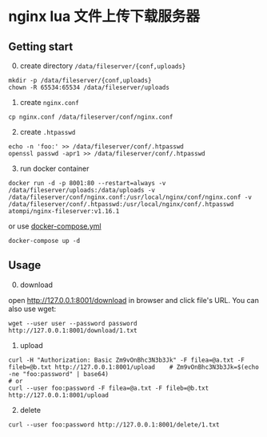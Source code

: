 # nginx lua 文件上传下载服务器

## Getting start

0. create directory `/data/fileserver/{conf,uploads}`

```
mkdir -p /data/fileserver/{conf,uploads}
chown -R 65534:65534 /data/fileserver/uploads
```

1. create `nginx.conf`

```
cp nginx.conf /data/fileserver/conf/nginx.conf
```

2. create `.htpasswd`

```
echo -n 'foo:' >> /data/fileserver/conf/.htpasswd
openssl passwd -apr1 >> /data/fileserver/conf/.htpasswd
```

3. run docker container

```
docker run -d -p 8001:80 --restart=always -v /data/fileserver/uploads:/data/uploads -v /data/fileserver/conf/nginx.conf:/usr/local/nginx/conf/nginx.conf -v /data/fileserver/conf/.htpasswd:/usr/local/nginx/conf/.htpasswd atompi/nginx-fileserver:v1.16.1
```

or use [docker-compose.yml](./docker-compose.yml)

```
docker-compose up -d
```

## Usage

0. download

open http://127.0.0.1:8001/download in browser and click file's URL. You can also use wget:

```
wget --user user --password password http://127.0.0.1:8001/download/1.txt
```

1. upload

```
curl -H "Authorization: Basic Zm9vOnBhc3N3b3Jk" -F filea=@a.txt -F fileb=@b.txt http://127.0.0.1:8001/upload    # Zm9vOnBhc3N3b3Jk=$(echo -ne "foo:password" | base64)
# or
curl --user foo:password -F filea=@a.txt -F fileb=@b.txt http://127.0.0.1:8001/upload
```

2. delete

```
curl --user foo:password http://127.0.0.1:8001/delete/1.txt
```
